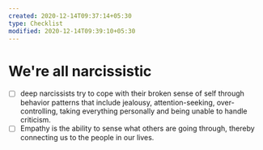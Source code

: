 ```yaml
---
created: 2020-12-14T09:37:14+05:30
type: Checklist
modified: 2020-12-14T09:39:10+05:30
---
```


# We're all narcissistic

- [ ] deep narcissists try to cope with their broken sense of self through behavior patterns that include jealousy, attention-seeking, over-controlling, taking everything personally and being unable to handle criticism.
- [ ] Empathy is the ability to sense what others are going through, thereby connecting us to the people in our lives.